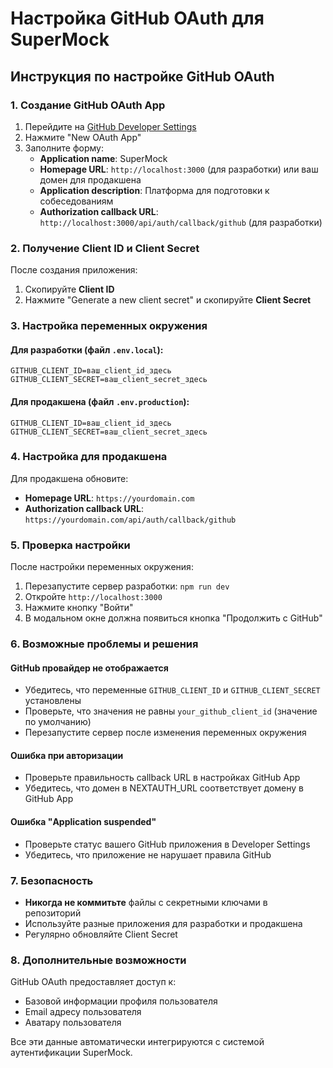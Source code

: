 # Настройка GitHub OAuth для SuperMock

## Инструкция по настройке GitHub OAuth

### 1. Создание GitHub OAuth App

1. Перейдите на [GitHub Developer Settings](https://github.com/settings/developers)
2. Нажмите "New OAuth App"
3. Заполните форму:
   - **Application name**: SuperMock
   - **Homepage URL**: `http://localhost:3000` (для разработки) или ваш домен для продакшена
   - **Application description**: Платформа для подготовки к собеседованиям
   - **Authorization callback URL**: `http://localhost:3000/api/auth/callback/github` (для разработки)

### 2. Получение Client ID и Client Secret

После создания приложения:

1. Скопируйте **Client ID**
2. Нажмите "Generate a new client secret" и скопируйте **Client Secret**

### 3. Настройка переменных окружения

#### Для разработки (файл `.env.local`):

```env
GITHUB_CLIENT_ID=ваш_client_id_здесь
GITHUB_CLIENT_SECRET=ваш_client_secret_здесь
```

#### Для продакшена (файл `.env.production`):

```env
GITHUB_CLIENT_ID=ваш_client_id_здесь
GITHUB_CLIENT_SECRET=ваш_client_secret_здесь
```

### 4. Настройка для продакшена

Для продакшена обновите:

- **Homepage URL**: `https://yourdomain.com`
- **Authorization callback URL**: `https://yourdomain.com/api/auth/callback/github`

### 5. Проверка настройки

После настройки переменных окружения:

1. Перезапустите сервер разработки: `npm run dev`
2. Откройте `http://localhost:3000`
3. Нажмите кнопку "Войти"
4. В модальном окне должна появиться кнопка "Продолжить с GitHub"

### 6. Возможные проблемы и решения

#### GitHub провайдер не отображается

- Убедитесь, что переменные `GITHUB_CLIENT_ID` и `GITHUB_CLIENT_SECRET` установлены
- Проверьте, что значения не равны `your_github_client_id` (значение по умолчанию)
- Перезапустите сервер после изменения переменных окружения

#### Ошибка при авторизации

- Проверьте правильность callback URL в настройках GitHub App
- Убедитесь, что домен в NEXTAUTH_URL соответствует домену в GitHub App

#### Ошибка "Application suspended"

- Проверьте статус вашего GitHub приложения в Developer Settings
- Убедитесь, что приложение не нарушает правила GitHub

### 7. Безопасность

- **Никогда не коммитьте** файлы с секретными ключами в репозиторий
- Используйте разные приложения для разработки и продакшена
- Регулярно обновляйте Client Secret

### 8. Дополнительные возможности

GitHub OAuth предоставляет доступ к:

- Базовой информации профиля пользователя
- Email адресу пользователя
- Аватару пользователя

Все эти данные автоматически интегрируются с системой аутентификации SuperMock.

